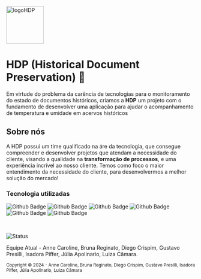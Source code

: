 <img src="[https://github.com/HDP-Historical-Document-Preservation/Site_Institucional/blob/main/Design/logoHDP.jpeg](https://github.com/HDP-Historical-Document-Preservation/FrontEnd/blob/main/img/logoHDP.jpeg)" alt="logoHDP" height="100px">

<h1>HDP (Historical Document Preservation) 📖</h1>

<p>Em virtude do problema da carência de tecnologias para o monitoramento do estado de documentos históricos, criamos a <b>HDP</b> um projeto 
  com o fundamento de desenvolver uma aplicação para ajudar o acompanhamento de temperatura e umidade em acervos históricos</p>

<h2>Sobre nós</h2>

<p> A HDP possui um time qualificado na áre da tecnologia, que consegue compreender e desenvolver projetos que atendam a necessidade do cliente, visando a qualidade na <b>transformação de processos</b>, e uma experiência incrível ao nosso cliente. Temos como foco o maior entendimento da necessidade do cliente, para desenvolvermos a melhor solução do mercado!
</p>

<h3>Tecnologia utilizadas</h3>

![Github Badge](https://img.shields.io/badge/HTML5-E34F26?style=for-the-badge&logo=html5&logoColor=white)
![Github Badge](https://img.shields.io/badge/CSS3-1572B6?style=for-the-badge&logo=css3&logoColor=white)
![Github Badge](https://img.shields.io/badge/JavaScript-323330?style=for-the-badge&logo=javascript&logoColor=F7DF1E)
![Github Badge](https://img.shields.io/badge/MySQL-005C84?style=for-the-badge&logo=mysql&logoColor=white)
![Github Badge](https://img.shields.io/badge/C%2B%2B-00599C?style=for-the-badge&logo=c%2B%2B&logoColor=white)
![Github Badge](https://img.shields.io/badge/Node%20js-339933?style=for-the-badge&logo=nodedotjs&logoColor=white)


<br>

![Status](https://img.shields.io/badge/Status_do_projeto-Em_Andamento-yellow) 

Equipe Atual - Anne Caroline, Bruna Reginato, Diego Crispim, Gustavo Presilli, Isadora Piffer, Júlia Apolinario, Luiza Câmara.

<sub> Copyright ©️ 2024 - Anne Caroline, Bruna Reginato, Diego Crispim, Gustavo Presilli, Isadora Piffer, 
Júlia Apolinario, Luiza Câmara </sub>

